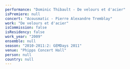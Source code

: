 ```yaml
---
performance: "Dominic Thibault - De velours et d'acier"
isPremiere: null
concert: "Acousmatic - Pierre Alexandre Tremblay"
work: "De velours et d'acier"
isCommission: false
isResidency: false
work_year: "2009"
ensemble: null
season: "2010-2011:2: GEMDays 2011"
venue: "Phipps Concert Hall"
person: null
country: null
---
```


